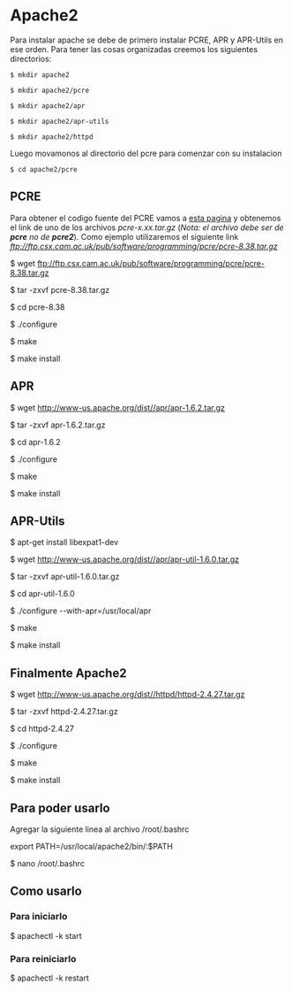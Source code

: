 # Apache2


Para instalar apache se debe de primero instalar PCRE, APR y APR-Utils en ese orden. Para tener las cosas organizadas creemos los siguientes directorios:

`$ mkdir apache2`

`$ mkdir apache2/pcre`

`$ mkdir apache2/apr`

`$ mkdir apache2/apr-utils`

`$ mkdir apache2/httpd`

Luego movamonos al directorio del pcre para comenzar con su instalacion

`$ cd apache2/pcre`

## PCRE

Para obtener el codigo fuente del PCRE vamos a [esta pagina](ftp://ftp.csx.cam.ac.uk/pub/software/programming/pcre/) y obtenemos el link de uno de los archivos *pcre-x.xx.tar.gz* (*Nota: el archivo debe ser de **pcre** no de **pcre2***).
Como ejemplo utilizaremos el siguiente link *ftp://ftp.csx.cam.ac.uk/pub/software/programming/pcre/pcre-8.38.tar.gz*

$ wget ftp://ftp.csx.cam.ac.uk/pub/software/programming/pcre/pcre-8.38.tar.gz

$ tar -zxvf pcre-8.38.tar.gz

$ cd pcre-8.38

$ ./configure

$ make

$ make install

## APR

$ wget http://www-us.apache.org/dist//apr/apr-1.6.2.tar.gz

$ tar -zxvf apr-1.6.2.tar.gz

$ cd apr-1.6.2

$ ./configure

$ make

$ make install

## APR-Utils

$ apt-get install libexpat1-dev

$ wget http://www-us.apache.org/dist//apr/apr-util-1.6.0.tar.gz

$ tar -zxvf apr-util-1.6.0.tar.gz

$ cd apr-util-1.6.0

$ ./configure --with-apr=/usr/local/apr

$ make

$ make install

## Finalmente Apache2

$ wget http://www-us.apache.org/dist//httpd/httpd-2.4.27.tar.gz

$ tar -zxvf httpd-2.4.27.tar.gz

$ cd httpd-2.4.27

$ ./configure

$ make

$ make install

## Para poder usarlo

Agregar la siguiente linea al archivo /root/.bashrc

export PATH=/usr/local/apache2/bin/:$PATH

$ nano /root/.bashrc

## Como usarlo

### Para iniciarlo

$ apachectl -k start

### Para reiniciarlo

$ apachectl -k restart

